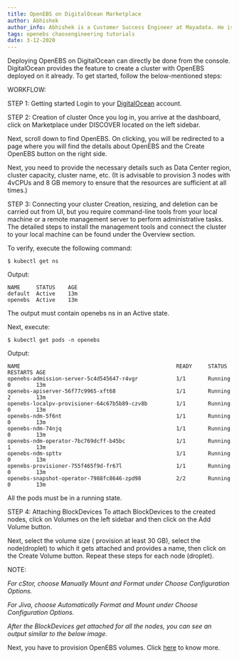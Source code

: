 ```yaml
---
title: OpenEBS on DigitalOcean Marketplace
author: Abhishek
author_info: Abhishek is a Customer Success Engineer at Mayadata. He is currently working with Kubernetes and Docker.
tags: openebs chaosengineering tutorials
date: 3-12-2020
--- 
```


Deploying OpenEBS on DigitalOcean can directly be done from the console. DigitalOcean provides the feature to create a cluster with OpenEBS deployed on it already. To get started, follow the below-mentioned steps:

WORKFLOW:

STEP 1: Getting started
Login to your [DigitalOcean](https://cloud.digitalocean.com/login) account.

STEP 2: Creation of cluster
Once you log in, you arrive at the dashboard, click on Marketplace under DISCOVER located on the left sidebar.

Next, scroll down to find OpenEBS. On clicking, you will be redirected to a page where you will find the details about OpenEBS and the Create OpenEBS button on the right side.

Next, you need to provide the necessary details such as Data Center region, cluster capacity, cluster name, etc. (It is advisable to provision 3 nodes with 4vCPUs and 8 GB memory to ensure that the resources are sufficient at all times.)

STEP 3: Connecting your cluster
Creation, resizing, and deletion can be carried out from UI, but you require command-line tools from your local machine or a remote management server to perform administrative tasks. The detailed steps to install the management tools and connect the cluster to your local machine can be found under the Overview section.

To verify, execute the following command:

```$ kubectl get ns```

Output:
```
NAME     STATUS    AGE
default  Active    13m
openebs  Active    13m
```
The output must contain openebs ns in an Active state.

Next, execute:

```$ kubectl get pods -n openebs```

Output:
```
NAME                                                 READY     STATUS    RESTARTS AGE
openebs-admission-server-5c4d545647-r4vgr            1/1       Running   0        13m
openebs-apiserver-56f77c9965-xft68                   1/1       Running   2        13m
openebs-localpv-provisioner-64c67b5b89-czv8b         1/1       Running   0        13m
openebs-ndm-5f6nt                                    1/1       Running   0        13m
openebs-ndm-74njq                                    1/1       Running   0        13m
openebs-ndm-operator-7bc769dcff-b45bc                1/1       Running   1        13m
openebs-ndm-spttv                                    1/1       Running   0        13m
openebs-provisioner-755f465f9d-fr67l                 1/1       Running   0        13m
openebs-snapshot-operator-7988fc8646-zpd98           2/2       Running   0        13m
```
All the pods must be in a running state.

STEP 4: Attaching BlockDevices
To attach BlockDevices to the created nodes, click on Volumes on the left sidebar and then click on the Add Volume button.

Next, select the volume size ( provision at least 30 GB), select the node(droplet) to which it gets attached and provides a name, then click on the Create Volume button. Repeat these steps for each node (droplet).

NOTE:

*For cStor, choose Manually Mount and Format under Choose Configuration Options.*

*For Jiva, choose Automatically Format and Mount under Choose Configuration Options.*

*After the BlockDevices get attached for all the nodes, you can see an output similar to the below image.*

Next, you have to provision OpenEBS volumes.  Click [here](https://docs.openebs.io/docs/next/ugcstor.html#provisioning-a-cStor-volume) to know more.